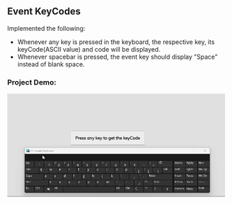 ## Event KeyCodes
Implemented the following:
- Whenever any key is pressed in the keyboard, the respective key, its keyCode(ASCII value) and code will be displayed.
- Whenever spacebar is pressed, the event key should display "Space" instead of blank space.

### Project Demo:
![Project Demo](https://github.com/milan-vishnoi/50-Days-50-Projects/blob/main/11.%20Event%20KeyCodes/demo.gif)